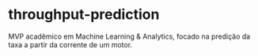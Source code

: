 # throughput-prediction
MVP acadêmico em Machine Learning &amp; Analytics, focado na predição da taxa a partir da corrente de um motor.
